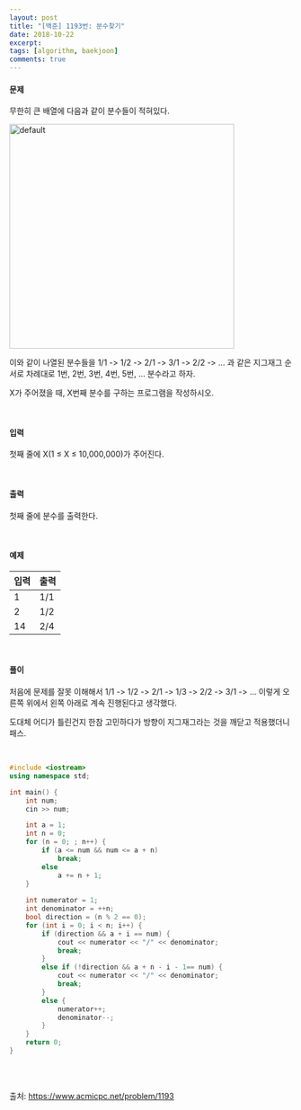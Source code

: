 ```yaml
---
layout: post
title: "[백준] 1193번: 분수찾기"
date: 2018-10-22
excerpt:
tags: [algorithm, baekjoon]
comments: true
---
```


#### 문제

무한히 큰 배열에 다음과 같이 분수들이 적혀있다.

<img width="400" alt="default" src="https://user-images.githubusercontent.com/22424776/47292037-c9ff4180-d640-11e8-83b0-1defe7ddbf87.PNG">

이와 같이 나열된 분수들을 1/1 -> 1/2 -> 2/1 -> 3/1 -> 2/2 -> … 과 같은 지그재그 순서로 차례대로 1번, 2번, 3번, 4번, 5번, … 분수라고 하자.

X가 주어졌을 때, X번째 분수를 구하는 프로그램을 작성하시오.


<br/>

#### 입력

첫째 줄에 X(1 ≤ X ≤ 10,000,000)가 주어진다.

<br/>

#### 출력 

첫째 줄에 분수를 출력한다.

<br/>

#### 예제

입력 | 출력
-----|-----
1 | 1/1
2 | 1/2
14 | 2/4

<br/>

#### 풀이

처음에 문제를 잘못 이해해서 1/1 -> 1/2 -> 2/1 -> 1/3 -> 2/2 -> 3/1 -> ... 이렇게 오른쪽 위에서 왼쪽 아래로 계속 진행된다고 생각했다.

도대체 어디가 틀린건지 한참 고민하다가 방향이 지그재그라는 것을 깨닫고 적용했더니 패스.

<br/>

``` cpp
#include <iostream>
using namespace std;

int main() {
    int num;
    cin >> num;

    int a = 1;
    int n = 0;
    for (n = 0; ; n++) {
        if (a <= num && num <= a + n)
            break;
        else
            a += n + 1;
    }
    
    int numerator = 1;
    int denominator = ++n;
    bool direction = (n % 2 == 0);
    for (int i = 0; i < n; i++) {
        if (direction && a + i == num) {
            cout << numerator << "/" << denominator;
            break;
        }
        else if (!direction && a + n - i - 1== num) {
            cout << numerator << "/" << denominator;
            break;
        }
        else {
            numerator++;
            denominator--;
        }
    }
    return 0;
}
```

<br/>
<br/>

출처: https://www.acmicpc.net/problem/1193

